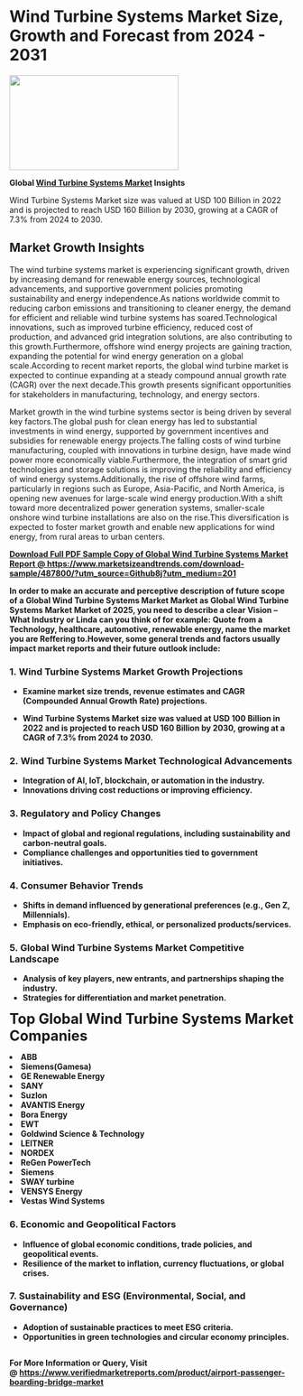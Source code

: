 <H1>Wind Turbine Systems Market Size, Growth and Forecast from 2024 - 2031</H1><img class="aligncenter size-medium wp-image-584254" src="https://thirdeyenews.in/wp-content/uploads/2024/09/Global-Market-Research-300x168.jpeg" alt="" width="300" height="168" /><p><strong>Global&nbsp;<a href="https://www.marketsizeandtrends.com/download-sample/487800/?utm_source=Github8j?utm_medium=201">Wind Turbine Systems Market</a> Insights</strong></p><p>Wind Turbine Systems Market size was valued at USD 100 Billion in 2022 and is projected to reach USD 160 Billion by 2030, growing at a CAGR of 7.3% from 2024 to 2030.</p><p><h2>Market Growth Insights</h2> <p>The wind turbine systems market is experiencing significant growth, driven by increasing demand for renewable energy sources, technological advancements, and supportive government policies promoting sustainability and energy independence.As nations worldwide commit to reducing carbon emissions and transitioning to cleaner energy, the demand for efficient and reliable wind turbine systems has soared.Technological innovations, such as improved turbine efficiency, reduced cost of production, and advanced grid integration solutions, are also contributing to this growth.Furthermore, offshore wind energy projects are gaining traction, expanding the potential for wind energy generation on a global scale.According to recent market reports, the global wind turbine market is expected to continue expanding at a steady compound annual growth rate (CAGR) over the next decade.This growth presents significant opportunities for stakeholders in manufacturing, technology, and energy sectors.</p> <p><strong><a href="#"></a></strong></p> <p>Market growth in the wind turbine systems sector is being driven by several key factors.The global push for clean energy has led to substantial investments in wind energy, supported by government incentives and subsidies for renewable energy projects.The falling costs of wind turbine manufacturing, coupled with innovations in turbine design, have made wind power more economically viable.Furthermore, the integration of smart grid technologies and storage solutions is improving the reliability and efficiency of wind energy systems.Additionally, the rise of offshore wind farms, particularly in regions such as Europe, Asia-Pacific, and North America, is opening new avenues for large-scale wind energy production.With a shift toward more decentralized power generation systems, smaller-scale onshore wind turbine installations are also on the rise.This diversification is expected to foster market growth and enable new applications for wind energy, from rural areas to urban centers.</p> <p><strong><a href="#"></p><p><span class=""><strong>Download Full PDF Sample Copy of Global Wind Turbine Systems Market Report</strong> @ <a href="https://www.marketsizeandtrends.com/download-sample/487800/?utm_source=Github8j?utm_medium=201" target="_blank">https://www.marketsizeandtrends.com/download-sample/487800/?utm_source=Github8j?utm_medium=201</a></span></p><p>In order to make an accurate and perceptive description of future scope of a Global&nbsp;Wind Turbine Systems Market Market as Global&nbsp;Wind Turbine Systems Market Market of 2025, you need to describe a clear Vision &ndash; What Industry or Linda can you think of for example: Quote from a Technology, healthcare, automotive, renewable energy, name the market you are Reffering to.However, some general trends and factors usually impact market reports and their future outlook include:</p><h3>1.&nbsp;<strong>Wind Turbine Systems Market Growth Projections</strong></h3><ul><li>Examine market size trends, revenue estimates and CAGR (Compounded Annual Growth Rate) projections.</li><li><p>Wind Turbine Systems Market size was valued at USD 100 Billion in 2022 and is projected to reach USD 160 Billion by 2030, growing at a CAGR of 7.3% from 2024 to 2030.</p></li></ul><h3>2.&nbsp;<strong>Wind Turbine Systems Market Technological Advancements</strong></h3><ul><li>Integration of AI, IoT, blockchain, or automation in the industry.</li><li>Innovations driving cost reductions or improving efficiency.</li></ul><h3>3.&nbsp;<strong>Regulatory and Policy Changes</strong></h3><ul><li>Impact of global and regional regulations, including sustainability and carbon-neutral goals.</li><li>Compliance challenges and opportunities tied to government initiatives.</li></ul><h3>4.&nbsp;<strong>Consumer Behavior Trends</strong></h3><ul><li>Shifts in demand influenced by generational preferences (e.g., Gen Z, Millennials).</li><li>Emphasis on eco-friendly, ethical, or personalized products/services.</li></ul><h3>5.&nbsp;<strong>Global Wind Turbine Systems Market Competitive Landscape</strong></h3><ul><li>Analysis of key players, new entrants, and partnerships shaping the industry.</li><li>Strategies for differentiation and market penetration.</li></ul><p data-pm-slice="1 1 []"><span style="color: inherit; font-family: inherit; font-size: 25px;">Top Global Wind Turbine Systems Market Companies</span></p><div class="" data-test-id=""><p><li>ABB</li><li> Siemens(Gamesa)</li><li> GE Renewable Energy</li><li> SANY</li><li> Suzlon</li><li> AVANTIS Energy</li><li> Bora Energy</li><li> EWT</li><li> Goldwind Science & Technology</li><li> LEITNER</li><li> NORDEX</li><li> ReGen PowerTech</li><li> Siemens</li><li> SWAY turbine</li><li> VENSYS Energy</li><li> Vestas Wind Systems</li></p></div><h3>6.&nbsp;<strong>Economic and Geopolitical Factors</strong></h3><ul><li>Influence of global economic conditions, trade policies, and geopolitical events.</li><li>Resilience of the market to inflation, currency fluctuations, or global crises.</li></ul><h3>7.&nbsp;<strong>Sustainability and ESG (Environmental, Social, and Governance)</strong></h3><ul><li>Adoption of sustainable practices to meet ESG criteria.</li><li>Opportunities in green technologies and circular economy principles.</li></ul><h2><strong style="font-size: 14px;">For More Information or Query, Visit @&nbsp;</strong><a style="background-color: #ffffff; font-size: 14px;" href="https://www.marketsizeandtrends.com/report/wind-turbine-systems-market/" target="_blank">https://www.verifiedmarketreports.com/product/airport-passenger-boarding-bridge-market</a></h2>